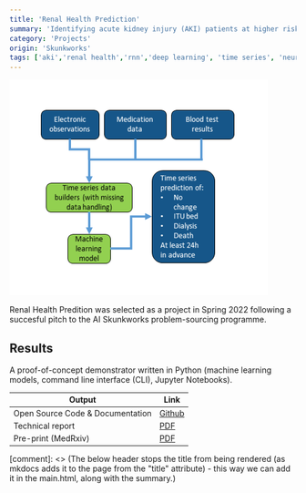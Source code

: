 ```yaml
---
title: 'Renal Health Prediction'
summary: 'Identifying acute kidney injury (AKI) patients at higher risk of requiring ITU, needing renal support (dialysis), or likely to have a higher potential for mortality.'
category: 'Projects'
origin: 'Skunkworks'
tags: ['aki','renal health','rnn','deep learning', 'time series', 'neural networks']
---
```


<Tags title="" tags={[]} />

![Renal Health Prediction diagram](../images/renal-health-prediction.png)

Renal Health Predition was selected as a project in Spring 2022 following a succesful pitch to the AI Skunkworks problem-sourcing programme.

## Results

A proof-of-concept demonstrator written in Python (machine learning models, command line interface (CLI), Jupyter Notebooks).

Output|Link
---|---
Open Source Code & Documentation|[Github](https://github.com/nhsx/skunkworks-renal-health-prediction/)
Technical report|[PDF](https://github.com/nhsx/skunkworks-renal-health-prediction/raw/main/docs/renal-health-prediction-technical-report.pdf)
Pre-print (MedRxiv)|[PDF](https://www.medrxiv.org/content/10.1101/2023.02.22.23286184v1)

[comment]: <> (The below header stops the title from being rendered (as mkdocs adds it to the page from the "title" attribute) - this way we can add it in the main.html, along with the summary.)
#